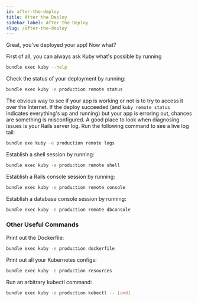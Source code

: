 ```yaml
---
id: after-the-deploy
title: After the Deploy
sidebar_label: After the Deploy
slug: /after-the-deploy
---
```


Great, you've deployed your app! Now what?

First of all, you can always ask Kuby what's possible by running

```bash
bundle exec kuby --help
```

Check the status of your deployment by running:

```bash
bundle exec kuby -e production remote status
```

The obvious way to see if your app is working or not is to try to access it over the Internet. If the deploy succeeded (and `kuby remote status` indicates everything's up and running) but your app is erroring out, chances are something is misconfigured. A good place to look when diagnosing issues is your Rails server log. Run the following command to see a live log tail:

```bash
bundle exe kuby -e production remote logs
```

Establish a shell session by running:

```bash
bundle exec kuby -e production remote shell
```

Establish a Rails console session by running:

```bash
bundle exec kuby -e production remote console
```

Establish a database console session by running:

```bash
bundle exec kuby -e production remote dbconsole
```

### Other Useful Commands

Print out the Dockerfile:

```bash
bundle exec kuby -e production dockerfile
```

Print out all your Kubernetes configs:

```bash
bundle exec kuby -e production resources
```

Run an arbitrary kubectl command:

```bash
bundle exec kuby -e production kubectl -- [cmd]
```
